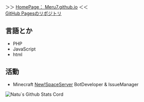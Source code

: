＞＞ [HomePage： Meru7.github.io](https://Meru7.github.io/)  ＜＜   
[GitHub Pagesのリポジトリ](https://github.com/Meru7/Meru7.github.io)  

## 言語とか
 - PHP
 - JavaScript
 - html

## 活動
 - Minecraft [New!SpaceServer](https://yurisi.space) BotDeveloper & IssueManager

![Natu`s Github Stats Cord](https://github-readme-stats.vercel.app/api?username=Meru7&show_icons=true&count_private=true&theme=midnight-purple)
